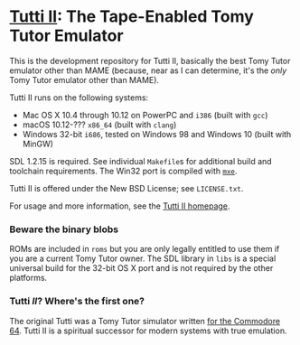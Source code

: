 # [Tutti II](https://www.floodgap.com/retrobits/tomy/xtomydev/tutti2.html): The Tape-Enabled Tomy Tutor Emulator

This is the development repository for Tutti II, basically the best Tomy Tutor emulator other than MAME (because, near as I can determine, it's the _only_ Tomy Tutor emulator other than MAME).

Tutti II runs on the following systems:

* Mac OS X 10.4 through 10.12 on PowerPC and `i386` (built with `gcc`)
* macOS 10.12-??? `x86_64` (built with `clang`)
* Windows 32-bit `i686`, tested on Windows 98 and Windows 10 (built with MinGW)

SDL 1.2.15 is required. See individual `Makefile`s for additional build and toolchain requirements. The Win32 port is compiled with [`mxe`](https://mxe.cc/).

Tutti II is offered under the New BSD License; see `LICENSE.txt`.

For usage and more information, see the [Tutti II homepage](https://www.floodgap.com/retrobits/tomy/xtomydev/tutti2.html).

### Beware the binary blobs

ROMs are included in `roms` but you are only legally entitled to use them if you are a current Tomy Tutor owner. The SDL library in `libs` is a special universal build for the 32-bit OS X port and is not required by the other platforms.

### Tutti _II_? Where's the first one?

The original Tutti was a Tomy Tutor simulator written [for the Commodore 64](https://www.floodgap.com/retrobits/tomy/tutti.html). Tutti II is a spiritual successor for modern systems with true emulation.
